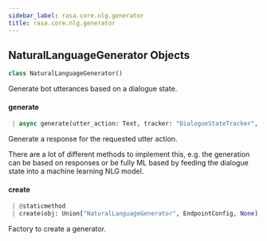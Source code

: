 ```yaml
---
sidebar_label: rasa.core.nlg.generator
title: rasa.core.nlg.generator
---
```

## NaturalLanguageGenerator Objects

```python
class NaturalLanguageGenerator()
```

Generate bot utterances based on a dialogue state.

#### generate

```python
 | async generate(utter_action: Text, tracker: "DialogueStateTracker", output_channel: Text, **kwargs: Any, ,) -> Optional[Dict[Text, Any]]
```

Generate a response for the requested utter action.

There are a lot of different methods to implement this, e.g. the
generation can be based on responses or be fully ML based by feeding
the dialogue state into a machine learning NLG model.

#### create

```python
 | @staticmethod
 | create(obj: Union["NaturalLanguageGenerator", EndpointConfig, None], domain: Optional[Domain]) -> "NaturalLanguageGenerator"
```

Factory to create a generator.

